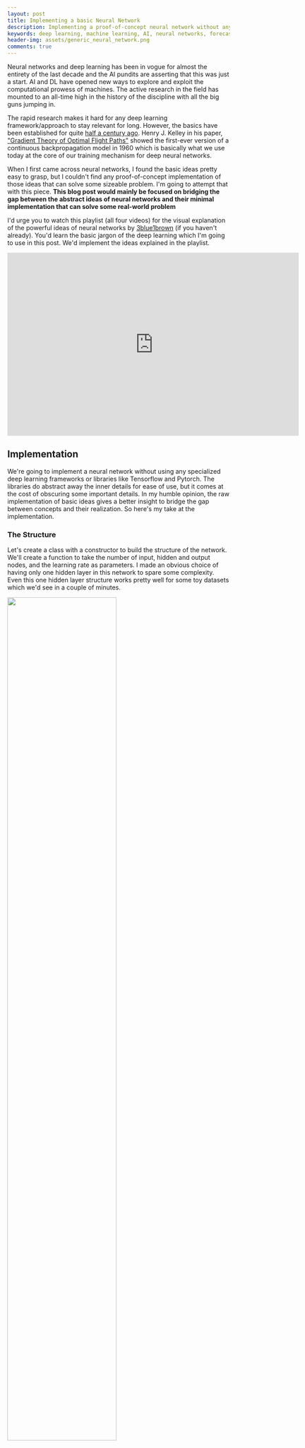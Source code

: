 ```yaml
---
layout: post
title: Implementing a basic Neural Network
description: Implementing a proof-of-concept neural network without any specialized library.
keywords: deep learning, machine learning, AI, neural networks, forecasting, Pytorch, python 
header-img: assets/generic_neural_network.png
comments: true
---
```


Neural networks and deep learning has been in vogue for almost the entirety of the last decade and the AI pundits are asserting that this was just a start. AI and DL have opened new ways to explore and exploit the computational prowess of machines. The active research in the field has mounted to an all-time high in the history of the discipline with all the big guns jumping in. 

The rapid research makes it hard for any deep learning framework/approach to stay relevant for long. However, the basics have been established for quite [half a century ago](https://machinelearningknowledge.ai/brief-history-of-deep-learning). Henry J. Kelley in his paper, ["Gradient Theory of Optimal Flight Paths"](https://arc.aiaa.org/doi/abs/10.2514/8.5282) showed the first-ever version of a continuous backpropagation model in 1960 which is basically what we use today at the core of our training mechanism for deep neural networks. 

When I first came across neural networks, I found the basic ideas pretty easy to grasp, but I couldn't find any proof-of-concept implementation of those ideas that can solve some sizeable problem. I'm going to attempt that with this piece. **This blog post would mainly be focused on bridging the gap between the abstract ideas of neural networks and their minimal implementation that can solve some real-world problem** 

I'd urge you to watch this playlist (all four videos) for the visual explanation of the powerful ideas of neural networks by [3blue1brown](https://www.3blue1brown.com/) (if you haven't already). You'd learn the basic jargon of the deep learning which I'm going to use in this post. We'd implement the ideas explained in the playlist.

<div align="center">
<iframe width="660" height="415" src="https://www.youtube.com/embed/videoseries?list=PLZHQObOWTQDNU6R1_67000Dx_ZCJB-3pi" frameborder="0" allow="accelerometer; autoplay; encrypted-media; gyroscope; picture-in-picture" allowfullscreen></iframe>
</div>



## Implementation
We're going to implement a neural network without using any specialized deep learning frameworks or libraries like Tensorflow and Pytorch. The libraries do abstract away the inner details for ease of use, but it comes at the cost of obscuring some important details. In my humble opinion, the raw implementation of basic ideas gives a better insight to bridge the gap between concepts and their realization. So here's my take at the implementation.

### The Structure
Let's create a class with a constructor to build the structure of the network. We'll create a function to take the number of input, hidden and output nodes, and the learning rate as parameters. I made an obvious choice of having only one hidden layer in this network to spare some complexity. Even this one hidden layer structure works pretty well for some toy datasets which we'd see in a couple of minutes.

<img src="./assets/generic_neural_network.svg" style="width: 70% !important;">

**Algorithm**
1. Initialize the number of input nodes, hidden nodes, and output nodes.
2. Initialize the weights for all the nodes in all layers. We'll use [`np.random.normal`](https://docs.scipy.org/doc/numpy-1.15.0/reference/generated/numpy.random.normal.html) to create random values normalized with zero mean and $$1/\sqrt{nodes}$$ standard deviation. To understand the logic behind these choices, you can refer to [this question](https://stats.stackexchange.com/questions/326710/why-is-weight-initialized-as-1-sqrt-of-hidden-nodes-in-neural-networks).
3. Initialitialize the learning rate $$\eta$$
4. Define the activation function. I'm using the sigmoid function as activation: $$1/1+ e^{-x}$$

**Implementation**
```python
class NeuralNetwork(object):
    def __init__(self, input_nodes, hidden_nodes, output_nodes, learning_rate):

        # Step 1
        self.input_nodes = input_nodes
        self.hidden_nodes = hidden_nodes
        self.output_nodes = output_nodes

        # Step 2
        self.weights_input_to_hidden = np.random.normal(0.0, self.input_nodes**-0.5, 
                                       (self.input_nodes, self.hidden_nodes)) 

        self.weights_hidden_to_output = np.random.normal(0.0, self.hidden_nodes**-0.5, 
                                       (self.hidden_nodes, self.output_nodes)) # 3
        
        # Step 3
        self.lr = learning_rate 
        
        # Step 4
        self.activation_function = lambda x : (1/(1+np.exp(-x))) 
```

I'd also like to point out the simplicity of python language here. This code is pretty self-explanatory once you know the basic ideas except for maybe the normalization function.


### Making a prediction
We can predict with our network now. Obviously, without training the network, we'd get some gibberish predictions. With our normal distribution, all the possible outcomes are equally likely without training the network. 


**Algorithm**

During a forward pass, you take the input and pass it through the network from all the hidden layers and any activation functions to calculate the output. We'll break it down into two steps with hidden layer and output layer predictions. We have only one hidden layer in this network without any activation on the final output layer. We also didn't configure any biases in our network for simplicity.
1. Calculate the output of the hidden layer
  * $$ \hat{h} = \sigma(W_{i-h}\cdot X) $$

2. Calculate the output of the final layer. 
  * $$ \hat y = W_{h-o} \cdot \hat h$$ 

**Implementation**
```python
    def run(self, features):
        
        # Step 1
        hidden_inputs = np.dot(features, self.weights_input_to_hidden)
        hidden_outputs = self.activation_function(hidden_inputs) 
        
        # Step 2
        final_inputs = np.dot(hidden_outputs, self.weights_hidden_to_output) 
        final_outputs = final_inputs 
        
        return final_outputs
```

### Training the network
The training process consists of the following algorithm. The notations have been borrowed from [Udacity's Nanodegree on deep learning](https://www.udacity.com/course/deep-learning-nanodegree--nd101) and to those of you who can afford it, I would definitely recommend this nanodegree if you want to have a career in deep learning and are confused about where to start.

**Algorithm**
1. Set the weight steps for each layer to zero
  * The input to hidden weights $$\Delta w_{ij} = 0$$
  * The hidden to output weights $$\Delta W_j = 0$$

2. For each record in the training data:
  * Make a forward pass through the network, calculating the output $$\hat y $$
  * Calculate the error gradient in the output unit, $$\delta^o = f'(z)$$ where $$z = \sum_j W_j x_j$$, the input to the output unit.
  * Propagate the errors to the hidden layer $$\delta^h_j = \delta^o W_j f'(h_j)$$
3. Update the weight steps:
  * $$\Delta W_j = \Delta W_j + \delta^o x_j$$
  * $$\Delta w_{ij} = \Delta w_{ij} + \delta^h_j x_i$$
​	 
4. Update the weights, where $$\eta$$ is the learning rate and $$m$$ is the number of records:
  * $$W_j = W_j + \eta \Delta W_j / m$$
  * $$w_{ij} = w_{ij} + \eta \Delta w_{ij} / m$$

**Implementation**

In the implementation, we're gonna modularise the training function.
```python
    def train(self, features, targets):
        n_records = features.shape[0]

        # Step 1
        delta_weights_i_h = np.zeros(self.weights_input_to_hidden.shape)
        delta_weights_h_o = np.zeros(self.weights_hidden_to_output.shape)

        for X, y in zip(features, targets):
            # Step 2
            final_outputs, hidden_outputs = self.forward_pass_train(X) 
            
            # Step 3
            delta_weights_i_h, delta_weights_h_o = self.backpropagation(final_outputs, 
                                                                        hidden_outputs, X, y, 
                                                                        delta_weights_i_h, 
                                                                        delta_weights_h_o)

        # Step 4
        self.update_weights(delta_weights_i_h, delta_weights_h_o, n_records)
```

#### `self.forward_pass_train(X)`
This function would mostly be the same as the `run()` function from the previous post. All it does is pass the given feature throughout the network to get the prediction. The only difference is, this function should also return the `hidden_ouput` along with the `final_output`.

#### `self.backpropagation()`
Backpropagation is the core of the training process. I'm gonna try to explain it in a bit of detail as well.

**Algorithm**
1. Calculate the cost/error in the final output and intermediate outputs (hidden layer). In this case, we're simply taking the difference between the expected output and the prediction at the final output (for the sake of simplicity). 
  * $$E_{out} = y - \hat{y}$$
  * $$E_{hidden} = W_{hidden-out} \cdot E_{out}$$

2. Calculate the error terms  
  * $$\delta^o_{out} = 1$$ because we don't have any activation function at the output.
  * $$\delta^o_{hidden} = E_{hidden} * \sigma(x)(1 - \sigma(x))$$ (why: [how to calculate the derivative of the sigmoid](https://math.stackexchange.com/questions/78575/derivative-of-sigmoid-function-sigma-x-frac11e-x)).

3. Calculate the weight steps
  * $$\Delta W_{input-hidden} = \Delta W_{input-hidden} + \delta^o_{hidden} * X$$
  * $$\Delta W_{hidden-out} = \Delta W_{hidden-out} + \delta^o_{out} * h_{out}$$

**Implementation**
```python
def backpropagation(self, final_outputs, hidden_outputs, X, y, delta_weights_i_h, delta_weights_h_o):
        '''
            Arguments
            ---------
            final_outputs: output from forward pass
            y: target (i.e. label) batch
            delta_weights_i_h: change in weights from input to hidden layers
            delta_weights_h_o: change in weights from hidden to output layers

        '''
        # Step 1
        error = y-final_outputs
        hidden_error = np.dot(self.weights_hidden_to_output, error)
        
        # Step 2
        output_error_term = error * 1
        hidden_error_term = hidden_error * hidden_outputs * (1 - hidden_outputs)
        
        # Step 3
        delta_weights_i_h += hidden_error_term * X[:,None]
        delta_weights_h_o += (output_error_term * hidden_outputs[:,None])

        return delta_weights_i_h, delta_weights_h_o
```

#### `self.update_weights()`
Finally we update the weights by multiplying the learning rate and the change in the weights.
```python
    def update_weights(self, delta_weights_i_h, delta_weights_h_o, n_records):
        ''' Update weights on gradient descent step
         
            Arguments
            ---------
            delta_weights_i_h: change in weights from input to hidden layers
            delta_weights_h_o: change in weights from hidden to output layers
            n_records: number of records

        '''
        # update hidden-to-output weights with gradient descent step
        self.weights_hidden_to_output += self.lr * delta_weights_h_o/n_records 

        # update input-to-hidden weights with gradient descent step
        self.weights_input_to_hidden += self.lr * delta_weights_i_h/n_records 
```

This is it. We have our neural network implemented without any libraries. We have demonstrated the one-to-one correlation between math and the code. 

### Complete code
The complete code of the `NeuralNetwork` class and a usage example has been explained in the [next post](https://saqib-ahmed.com/predicting-bike-sharing). This neural network can be used on other datasets as well. Refer to the next post to see it in action. The bottom line is: with only this much code, you can create much-hyped "artificial intelligence". Things aren't that scary once you know the underlying details. The present-day AI is not gonna take over the human civilization yet. The knowledge always curbs unknown fears.


### References and further readings
1. [3blue1brown Youtube channel](https://www.youtube.com/channel/UCYO_jab_esuFRV4b17AJtAw)
2. [Chris Olah's blog](https://colah.github.io/)
3. [Udacity's Deep Learning nanodegree](https://www.udacity.com/course/deep-learning-nanodegree--nd101)
4. [Michael Nielsen's Book on Deep Learning](http://neuralnetworksanddeeplearning.com/)